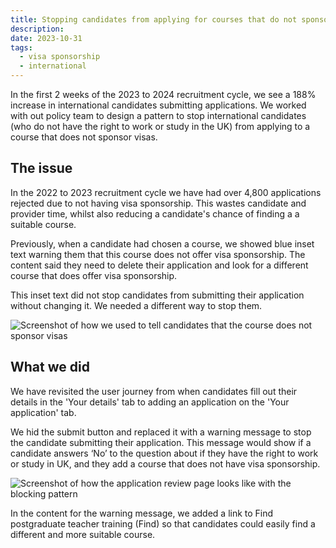 ```yaml
---
title: Stopping candidates from applying for courses that do not sponsor visas
description:
date: 2023-10-31
tags:
  - visa sponsorship
  - international
---
```


In the first 2 weeks of the 2023 to 2024 recruitment cycle, we see a 188% increase in international candidates submitting applications. We worked with out policy team to design a pattern to stop international candidates (who do not have the right to work or study in the UK) from applying to a course that does not sponsor visas.

## The issue

In the 2022 to 2023 recruitment cycle we have had over 4,800 applications rejected due to not having visa sponsorship. This wastes candidate and provider time, whilst also reducing a candidate's chance of finding a a suitable course.

Previously, when a candidate had chosen a course, we showed blue inset text warning them that this course does not offer visa sponsorship. The content said they need to delete their application and look for a different course that does offer visa sponsorship.

This inset text did not stop candidates from submitting their application without changing it. We needed a different way to stop them.

![Screenshot of how we used to tell candidates that the course does not sponsor visas](before.png)

## What we did

We have revisited the user journey from when candidates fill out their details in the 'Your details' tab to adding an application on the 'Your application' tab.

We hid the submit button and replaced it with a warning message to stop the candidate submitting their application. This message would show if a candidate answers ‘No’ to the question about if they have the right to work or study in UK, and they add a course that does not have visa sponsorship.

![Screenshot of how the application review page looks like with the blocking pattern](after.png)

In the content for the warning message, we added a link to Find postgraduate teacher training (Find) so that candidates could easily find a different and more suitable course.